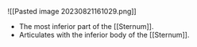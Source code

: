 
![[Pasted image 20230821161029.png]]

- The most inferior part of the [[Sternum]].
- Articulates with the inferior body of the [[Sternum]].